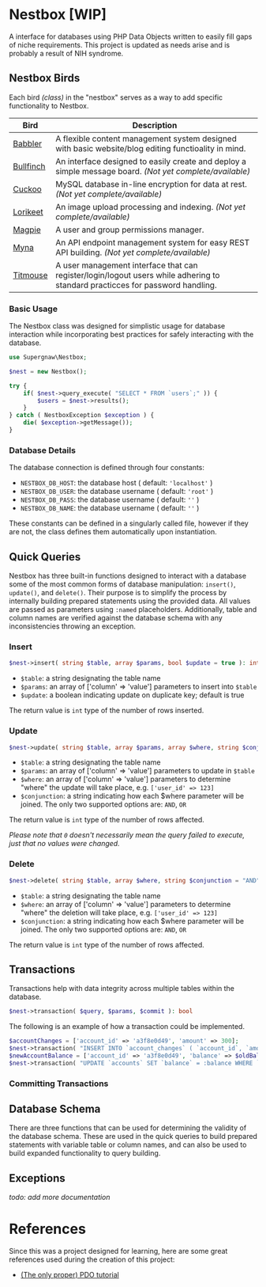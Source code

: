 # Nestbox [WIP]

A interface for databases using PHP Data Objects written to easily fill gaps of niche requirements. This project is updated as needs arise and is probably a result of NIH syndrome.

## Nestbox Birds
Each bird *(class)* in the "nestbox" serves as a way to add specific functionality to Nestbox.

| Bird                             | Description |
|----------------------------------| --- |
| [Babbler](Babbler/readme.md)     | A flexible content management system designed with basic website/blog editing functioality in mind. |
| [Bullfinch](Bullfinch/readme.md) | An interface designed to easily create and deploy a simple message board. *(Not yet complete/available)* |
| [Cuckoo](Cuckoo/readme.md)       | MySQL database in-line encryption for data at rest. *(Not yet complete/available)* |
| [Lorikeet](Lorikeet/readme.md)   | An image upload processing and indexing. *(Not yet complete/available)* |
| [Magpie](Magpie/readme.md)       | A user and group permissions manager. |
| [Myna](Myna/readme.md)           | An API endpoint management system for easy REST API building. *(Not yet complete/available)* |
| [Titmouse](Titmouse/readme.md)   | A user management interface that can register/login/logout users while adhering to standard practicces for password handling. |

### Basic Usage
The Nestbox class was designed for simplistic usage for database interaction while incorporating best practices for safely interacting with the database.

```php
use Supergnaw\Nestbox;

$nest = new Nestbox();

try {
    if( $nest->query_execute( "SELECT * FROM `users`;" )) {
        $users = $nest->results();
    }
} catch ( NestboxException $exception ) {
    die( $exception->getMessage());
}
```

### Database Details
The database connection is defined through four constants:
- `NESTBOX_DB_HOST`: the database host ( default: `'localhost'` )
- `NESTBOX_DB_USER`: the database username ( default: `'root'` )
- `NESTBOX_DB_PASS`: the database username ( default: `''` )
- `NESTBOX_DB_NAME`: the database username ( default: `''` )

These constants can be defined in a singularly called file, however if they are not, the class defines them automatically upon instantiation.

## Quick Queries
Nestbox has three built-in functions designed to interact with a database some of the most common forms of database manipulation: `insert()`, `update()`, and `delete()`. Their purpose is to simplify the process by internally building prepared statements using the provided data. All values are passed as parameters using `:named` placeholders. Additionally, table and column names are verified against the database schema with any inconsistencies throwing an exception.

### Insert
```php
$nest->insert( string $table, array $params, bool $update = true ): int
```
- `$table`: a string designating the table name
- `$params`: an array of ['column' => 'value'] parameters to insert into `$table`
- `$update`: a boolean indicating update on duplicate key; default is true

The return value is `int` type of the number of rows inserted.

### Update
```php
$nest->update( string $table, array $params, array $where, string $conjunction = "AND" ): int
```
- `$table`: a string designating the table name
- `$params`: an array of ['column' => 'value'] parameters to update in `$table`
- `$where`: an array of ['column' => 'value'] parameters to determine "where" the update will take place, e.g. `['user_id' => 123]`
- `$conjunction`: a string indicating how each $where parameter will be joined. The only two supported options are: `AND`, `OR`

The return value is `int` type of the number of rows affected.

*Please note that `0` doesn't necessarily mean the query failed to execute, just that no values were changed.*

### Delete
```php
$nest->delete( string $table, array $where, string $conjunction = "AND" ): int
```
- `$table`: a string designating the table name
- `$where`: an array of ['column' => 'value'] parameters to determine "where" the deletion will take place, e.g. `['user_id' => 123]`
- `$conjunction`: a string indicating how each $where parameter will be joined. The only two supported options are: `AND`, `OR`

The return value is `int` type of the number of rows affected.

## Transactions
Transactions help with data integrity across multiple tables within the database.
```php
$nest->transaction( $query, $params, $commit ): bool
```


The following is an example of how a transaction could be implemented.
```php
$accountChanges = ['account_id' => 'a3f8e0d49', 'amount' => 300];
$nest->transaction( "INSERT INTO `account_changes` ( `account_id`, `amount` ) VALUES ( :account, :amount );", $accountChanges );
$newAccountBalance = ['account_id' => 'a3f8e0d49', 'balance' => $oldBalance - 300];
$nest->transaction( "UPDATE `accounts` SET `balance` = :balance WHERE `account_id` = :account_id;", $newBalance, true );
```

### Committing Transactions

## Database Schema
There are three functions that can be used for determining the validity of the database schema. These are used in the quick queries to build prepared statements with variable table or column names, and can also be used to build expanded functionality to query building.

## Exceptions
*todo: add more documentation*

# References
Since this was a project designed for learning, here are some great references used during the creation of this project:
- [(The only proper) PDO tutorial](https://phpdelusions.net/pdo)
